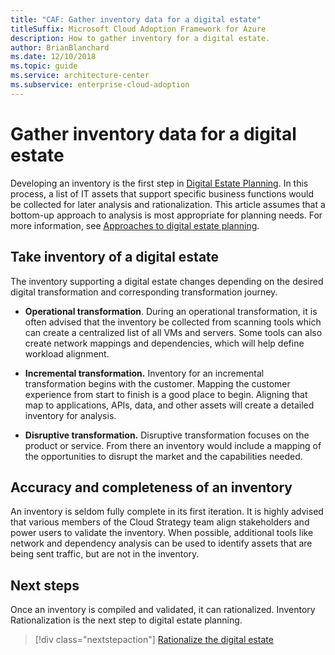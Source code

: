 ```yaml
---
title: "CAF: Gather inventory data for a digital estate"
titleSuffix: Microsoft Cloud Adoption Framework for Azure
description: How to gather inventory for a digital estate.
author: BrianBlanchard
ms.date: 12/10/2018
ms.topic: guide
ms.service: architecture-center
ms.subservice: enterprise-cloud-adoption
---
```


# Gather inventory data for a digital estate

Developing an inventory is the first step in [Digital Estate Planning](overview.md). In this process, a list of IT assets that support specific business functions would be collected for later analysis and rationalization. This article assumes that a bottom-up approach to analysis is most appropriate for planning needs. For more information, see [Approaches to digital estate planning](./approach.md).

## Take inventory of a digital estate

The inventory supporting a digital estate changes depending on the desired digital transformation and corresponding transformation journey.

- **Operational transformation**. During an operational transformation, it is often advised that the inventory be collected from scanning tools which can create a centralized list of all VMs and servers. Some tools can also create network mappings and dependencies, which will help define workload alignment.

- **Incremental transformation.** Inventory for an incremental transformation begins with the customer. Mapping the customer experience from start to finish is a good place to begin. Aligning that map to applications, APIs, data, and other assets will create a detailed inventory for analysis.

- **Disruptive transformation.** Disruptive transformation focuses on the product or service. From there an inventory would include a mapping of the opportunities to disrupt the market and the capabilities needed.

## Accuracy and completeness of an inventory

An inventory is seldom fully complete in its first iteration. It is highly advised that various members of the Cloud Strategy team align stakeholders and power users to validate the inventory. When possible, additional tools like network and dependency analysis can be used to identify assets that are being sent traffic, but are not in the inventory.

## Next steps

Once an inventory is compiled and validated, it can rationalized. Inventory Rationalization is the next step to digital estate planning.

> [!div class="nextstepaction"]
> [Rationalize the digital estate](rationalize.md)